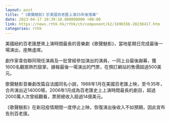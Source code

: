 ```yaml
---
layout: post
title: "《歌聲魅影》於美國百老匯上演35年後落幕"
date: 2023-04-17 10:39:18.000000000 +08:00
link: https://news.rthk.hk/rthk/ch/component/k2/1696556-20230417.htm
categories: rthk
---
```


美國紐約百老匯歷來上演時間最長的音樂劇《歌聲魅影》，當地星期日完成最後一場演出，座無虛席。

劇作家韋伯聯同現任演員及一批曾經參加演出的演員，一同上台最後謝幕，獲1600名觀眾熱烈鼓掌。據報最後一場演出的門票，在預訂網站的售價超過500美元。

歌聲魅影音樂劇改篇自法國同名小說，1988年1月在美國百老匯上映，至今35年，合共演出近14000場，2006年1月成為百老匯史上上演時間最長的劇目，超過2000萬人次曾經觀看，票房總收入超過14億美元。

《歌聲魅影》在新冠疫情期間一度停止上映，恢復演出後收入不如預期，因此宣布告別百老匯。
